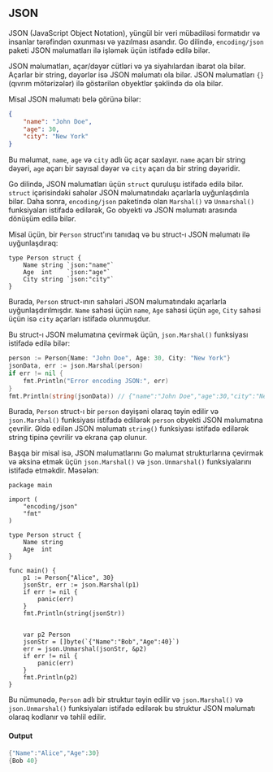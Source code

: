 ## JSON

JSON (JavaScript Object Notation), yüngül bir veri mübadiləsi formatıdır və insanlar tərəfindən oxunması və yazılması asandır. Go dilində, `encoding/json` paketi JSON məlumatları ilə işləmək üçün istifadə edilə bilər.

JSON məlumatları, açar/dəyər cütləri və ya siyahılardan ibarət ola bilər. Açarlar bir string, dəyərlər isə JSON məlumatı ola bilər. JSON məlumatları `{}` (qıvrım mötərizələr) ilə göstərilən obyektlər şəklində də ola bilər.

Misal JSON məlumatı belə görünə bilər:

```json
{
    "name": "John Doe",
    "age": 30,
    "city": "New York"
}
```

Bu məlumat, `name`, `age` və `city` adlı üç açar saxlayır. `name` açarı bir string dəyəri, `age` açarı bir sayısal dəyər və `city` açarı da bir string dəyəridir.

Go dilində, JSON məlumatları üçün `struct` quruluşu istifadə edilə bilər. `struct` içərisindəki sahələr JSON məlumatındakı açarlarla uyğunlaşdırıla bilər. Daha sonra, `encoding/json` paketində olan `Marshal()` və `Unmarshal()` funksiyaları istifadə edilərək, Go obyekti və JSON məlumatı arasında dönüşüm edilə bilər.

Misal üçün, bir `Person` struct'ını tanıdaq və bu struct-ı JSON məlumatı ilə uyğunlaşdıraq:

```golang
type Person struct {
    Name string `json:"name"`
    Age  int    `json:"age"`
    City string `json:"city"`
}
```

Burada, `Person` struct-ının sahələri JSON məlumatındakı açarlarla uyğunlaşdırılmışdır. `Name` sahəsi üçün `name`, `Age` sahəsi üçün `age`, `City` sahəsi üçün isə `city` açarları istifadə olunmuşdur.

Bu struct-ı JSON məlumatına çevirmək üçün, `json.Marshal()` funksiyası istifadə edilə bilər:

```go
person := Person{Name: "John Doe", Age: 30, City: "New York"}
jsonData, err := json.Marshal(person)
if err != nil {
    fmt.Println("Error encoding JSON:", err)
}
fmt.Println(string(jsonData)) // {"name":"John Doe","age":30,"city":"New York"}
```

Burada, `Person` struct-ı bir `person` dəyişəni olaraq təyin edilir və `json.Marshal()` funksiyası istifadə edilərək `person` obyekti JSON məlumatına çevrilir. Əldə edilən JSON məlumatı `string()` funksiyası istifadə edilərək string tipinə çevrilir və ekrana çap olunur.

Başqa bir misal isə, JSON məlumatlarını Go məlumat strukturlarına çevirmək və əksinə etmək üçün `json.Marshal()` və `json.Unmarshal()` funksiyalarını istifadə etməkdir. Məsələn:

```golang
package main

import (
    "encoding/json"
    "fmt"
)

type Person struct {
    Name string
    Age  int
}

func main() {
    p1 := Person{"Alice", 30}
    jsonStr, err := json.Marshal(p1)
    if err != nil {
        panic(err)
    }
    fmt.Println(string(jsonStr))

  
    var p2 Person
    jsonStr = []byte(`{"Name":"Bob","Age":40}`)
    err = json.Unmarshal(jsonStr, &p2)
    if err != nil {
        panic(err)
    }
    fmt.Println(p2)
}
```

Bu nümunədə, `Person` adlı bir struktur təyin edilir və `json.Marshal()` və `json.Unmarshal()` funksiyaları istifadə edilərək bu struktur JSON məlumatı olaraq kodlanır və təhlil edilir.

#### **Output**

```go
{"Name":"Alice","Age":30}
{Bob 40}
```
